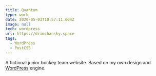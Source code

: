 ```yaml
---
title: Quantum
type: work
date: 2020-05-03T10:57:11.004Z
image: null
tech: wordpress
url: https://drimchansky.space
tags:
  - WordPress
  - PostCSS
---
```


A fictional junior hockey team website. Based on my own design and [WordPress](https://wordpress.org/) engine.
